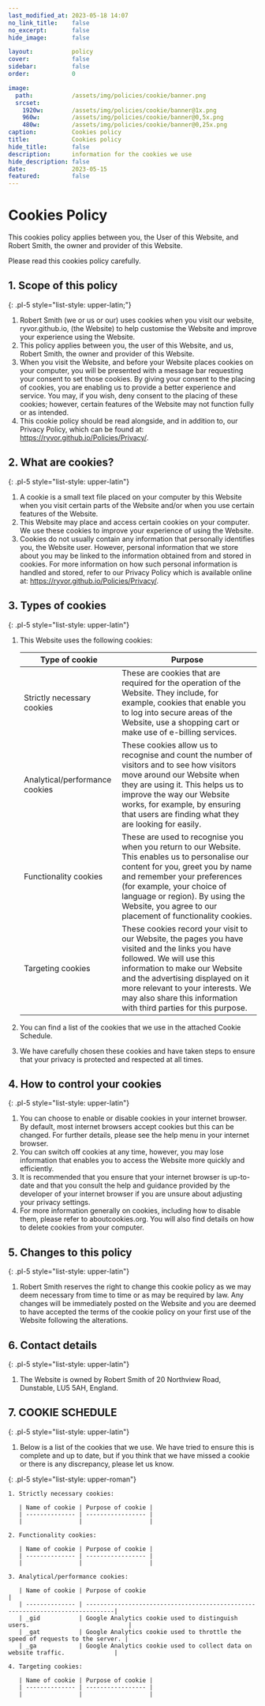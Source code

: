 ```yaml
---
last_modified_at: 2023-05-18 14:07
no_link_title:    false 
no_excerpt:       false 
hide_image:       false

layout:           policy
cover:            false
sidebar:          false
order:            0

image:
  path:           /assets/img/policies/cookie/banner.png
  srcset:
    1920w:        /assets/img/policies/cookie/banner@1x.png
    960w:         /assets/img/policies/cookie/banner@0,5x.png
    480w:         /assets/img/policies/cookie/banner@0,25x.png
caption:          Cookies policy
title:            Cookies policy
hide_title:       false
description:      information for the cookies we use
hide_description: false
date:             2023-05-15
featured:         false
---
```


# Cookies Policy

This cookies policy applies between you, the User of this Website, and Robert Smith, the owner and provider of this Website.

Please read this cookies policy carefully.

## 1. Scope of this policy

{: .pl-5 style="list-style: upper-latin;"}

  1. Robert Smith (we or us or our) uses cookies when you visit our website, ryvor.github.io, (the Website) to help customise the Website and improve your experience using the Website.
  2. This policy applies between you, the user of this Website, and us, Robert Smith, the owner and provider of this Website.
  3. When you visit the Website, and before your Website places cookies on your computer, you will be presented with a message bar requesting your consent to set those cookies. By giving your consent to the placing of cookies, you are enabling us to provide a better experience and service. You may, if you wish, deny consent to the placing of these cookies; however, certain features of the Website may not function fully or as intended.
  4. This cookie policy should be read alongside, and in addition to, our Privacy Policy, which can be found at: <https://ryvor.github.io/Policies/Privacy/>.

## 2. What are cookies?

{: .pl-5 style="list-style: upper-latin"}

  1. A cookie is a small text file placed on your computer by this Website when you visit certain parts of the Website and/or when you use certain features of the Website.
  2. This Website may place and access certain cookies on your computer. We use these cookies to improve your experience of using the Website.
  3. Cookies do not usually contain any information that personally identifies you, the Website user. However, personal information that we store about you may be linked to the information obtained from and stored in cookies. For more information on how such personal information is handled and stored, refer to our Privacy Policy which is available online at: <https://ryvor.github.io/Policies/Privacy/>.

## 3. Types of cookies

{: .pl-5 style="list-style: upper-latin"}

  1. This Website uses the following cookies:

     | Type of cookie                 | Purpose                                                                                                                                                                                                                                                                                                   |
     |--------------------------------|-----------------------------------------------------------------------------------------------------------------------------------------------------------------------------------------------------------------------------------------------------------------------------------------------------------|
     | Strictly necessary cookies     | These are cookies that are required for the operation of the Website. They include, for example, cookies that enable you to log into secure areas of the Website, use a shopping cart or make use of e-billing services.                                                                                  |
     | Analytical/performance cookies | These cookies allow us to recognise and count the number of visitors and to see how visitors move around our Website when they are using it. This helps us to improve the way our Website works, for example, by ensuring that users are finding what they are looking for easily.                        |
     | Functionality cookies          | These are used to recognise you when you return to our Website. This enables us to personalise our content for you, greet you by name and remember your preferences (for example, your choice of language or region). By using the Website, you agree to our placement of functionality cookies.          |
     | Targeting cookies              | These cookies record your visit to our Website, the pages you have visited and the links you have followed. We will use this information to make our Website and the advertising displayed on it more relevant to your interests. We may also share this information with third parties for this purpose. |

  2. You can find a list of the cookies that we use in the attached Cookie Schedule.
  3. We have carefully chosen these cookies and have taken steps to ensure that your privacy is protected and respected at all times.

## 4. How to control your cookies

{: .pl-5 style="list-style: upper-latin"}

  1. You can choose to enable or disable cookies in your internet browser. By default, most internet browsers accept cookies but this can be changed. For further details, please see the help menu in your internet browser.
  2. You can switch off cookies at any time, however, you may lose information that enables you to access the Website more quickly and efficiently.
  3. It is recommended that you ensure that your internet browser is up-to-date and that you consult the help and guidance provided by the developer of your internet browser if you are unsure about adjusting your privacy settings.
  4. For more information generally on cookies, including how to disable them, please refer to aboutcookies.org. You will also find details on how to delete cookies from your computer.

## 5. Changes to this policy

{: .pl-5 style="list-style: upper-latin"}

  1. Robert Smith reserves the right to change this cookie policy as we may deem necessary from time to time or as may be required by law. Any changes will be immediately posted on the Website and you are deemed to have accepted the terms of the cookie policy on your first use of the Website following the alterations.

## 6. Contact details

{: .pl-5 style="list-style: upper-latin"}

  1. The Website is owned by Robert Smith of 20 Northview Road, Dunstable, LU5 5AH, England.

## 7. COOKIE SCHEDULE

{: .pl-5 style="list-style: upper-latin"}

  1. Below is a list of the cookies that we use. We have tried to ensure this is complete and up to date, but if you think that we have missed a cookie or there is any discrepancy, please let us know.

{: .pl-5 style="list-style: upper-roman"}

    1. Strictly necessary cookies:

       | Name of cookie | Purpose of cookie |
       | -------------- | ----------------- |
       |                |                   |

    2. Functionality cookies:

       | Name of cookie | Purpose of cookie |
       | -------------- | ----------------- |
       |                |                   |

    3. Analytical/performance cookies:

       | Name of cookie | Purpose of cookie                                                             |
       | -------------- | ------------------------------------------------------------------------------|
       | _gid           | Google Analytics cookie used to distinguish users.                            |
       | _gat           | Google Analytics cookie used to throttle the speed of requests to the server. |
       | _ga            | Google Analytics cookie used to collect data on website traffic.              |

    4. Targeting cookies:

       | Name of cookie | Purpose of cookie |
       | -------------- | ----------------- |
       |                |                   |
